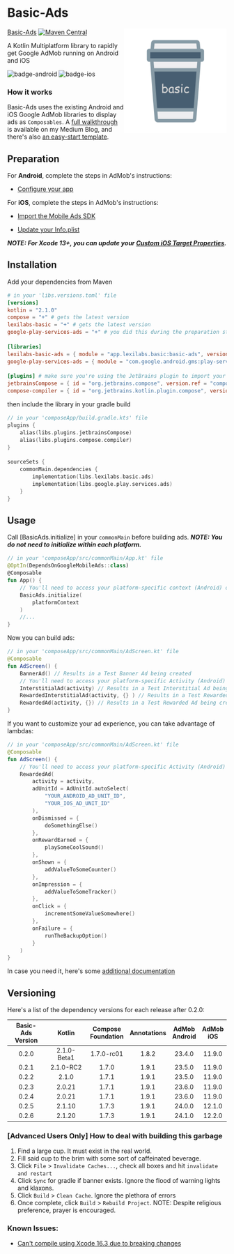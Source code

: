 # Basic-Ads
<img src="images/basic.png" alt="basic" height="240" align="right"/> 

[Basic-Ads](https://basic.lexilabs.app/basic-ads) [![Maven Central](https://img.shields.io/maven-central/v/app.lexilabs.basic/basic-ads?color=blue)](https://central.sonatype.com/artifact/app.lexilabs.basic/basic-ads)

A Kotlin Multiplatform library to rapidly get Google AdMob running on Android and iOS

![badge-android](http://img.shields.io/badge/android-full_support-65c663.svg?style=flat)
![badge-ios](http://img.shields.io/badge/ios-full_support-65c663.svg?style=flat)

### How it works
Basic-Ads uses the existing Android and iOS Google AdMob libraries to display ads as `Composables`.
A [full walkthrough](https://medium.com/@robert.jamison/composable-ads-f8795924aa0d) is available on my Medium Blog,
and there's also [an easy-start template](https://github.com/LexiLabs-App/Example-Basic-Ads).

## Preparation
For **Android**, complete the steps in AdMob's instructions:

* [Configure your app](https://developers.google.com/admob/android/quick-start#import_the_mobile_ads_sdk)

For **iOS**, complete the steps in AdMob's instructions:

* [Import the Mobile Ads SDK](https://developers.google.com/admob/ios/quick-start#import_the_mobile_ads_sdk)

* [Update your Info.plist](https://developers.google.com/admob/ios/quick-start#update_your_infoplist)

***NOTE: For Xcode 13+, you can update your [Custom iOS Target Properties](https://useyourloaf.com/blog/xcode-13-missing-info.plist/).***

## Installation
Add your dependencies from Maven
```toml
# in your 'libs.versions.toml' file
[versions]
kotlin = "2.1.0"
compose = "+" # gets the latest version
lexilabs-basic = "+" # gets the latest version
google-play-services-ads = "+" # you did this during the preparation step

[libraries]
lexilabs-basic-ads = { module = "app.lexilabs.basic:basic-ads", version.ref = "lexilabs-basic"}
google-play-services-ads = { module = "com.google.android.gms:play-services-ads", version.ref = "google-play-services-ads"}

[plugins] # make sure you're using the JetBrains plugin to import your composables
jetbrainsCompose = { id = "org.jetbrains.compose", version.ref = "compose" }
compose-compiler = { id = "org.jetbrains.kotlin.plugin.compose", version.ref = "kotlin" }
```

then include the library in your gradle build
```kotlin
// in your 'composeApp/build.gradle.kts' file
plugins {
    alias(libs.plugins.jetbrainsCompose)
    alias(libs.plugins.compose.compiler)
}

sourceSets {
    commonMain.dependencies {
        implementation(libs.lexilabs.basic.ads)
        implementation(libs.google.play.services.ads)
    }
}
```

## Usage
Call [BasicAds.initialize] in your `commonMain` before building ads.
***NOTE: You do not need to initialize within each platform.***

```kotlin
// in your 'composeApp/src/commonMain/App.kt' file
@OptIn(DependsOnGoogleMobileAds::class)
@Composable
fun App() {
    // You'll need to access your platform-specific context (Android) or null (iOS) to pass as an `Any?` argument
    BasicAds.initialize(
        platformContext
    )
    //...
}
```

Now you can build ads:

```kotlin
// in your 'composeApp/src/commonMain/AdScreen.kt' file
@Composable
fun AdScreen() {
    BannerAd() // Results in a Test Banner Ad being created
    // You'll need to access your platform-specific Activity (Android) or null (iOS) to pass as an `Any?` argument
    InterstitialAd(activity) // Results in a Test Interstitial Ad being created
    RewardedInterstitialAd(activity, {} ) // Results in a Test Rewarded Interstitial Ad (Beta) being created
    RewardedAd(activity, {}) // Results in a Test Rewarded Ad being created
}
```

If you want to customize your ad experience, you can take advantage of lambdas:
```kotlin
// in your 'composeApp/src/commonMain/AdScreen.kt' file
@Composable
fun AdScreen() {
    // You'll need to access your platform-specific Activity (Android) or null (iOS) to pass as an `Any?` argument
    RewardedAd(
        activity = activity,
        adUnitId = AdUnitId.autoSelect(
            "YOUR_ANDROID_AD_UNIT_ID",
            "YOUR_IOS_AD_UNIT_ID"
        ),
        onDismissed = {
            doSomethingElse()
        },
        onRewardEarned = {
            playSomeCoolSound()
        },
        onShown = {
            addValueToSomeCounter()
        },
        onImpression = {
            addValueToSomeTracker()
        },
        onClick = {
            incrementSomeValueSomewhere()
        },
        onFailure = {
            runTheBackupOption()
        }
    )
}
```

In case you need it, here's some [additional documentation](https://basic.lexilabs.app/basic-ads)

## Versioning

Here's a list of the dependency versions for each release after 0.2.0:

| Basic-Ads<br/>Version |   Kotlin    | Compose<br/>Foundation | Annotations | AdMob<br/>Android | AdMob<br/>iOS |
|:---------------------:|:-----------:|:----------------------:|:-----------:|:-----------------:|:-------------:|
|         0.2.0         | 2.1.0-Beta1 |       1.7.0-rc01       |    1.8.2    |      23.4.0       |    11.9.0     |
|         0.2.1         |  2.1.0-RC2  |         1.7.0          |    1.9.1    |      23.5.0       |    11.9.0     |
|         0.2.2         |    2.1.0    |         1.7.1          |    1.9.1    |      23.5.0       |    11.9.0     |
|         0.2.3         |   2.0.21    |         1.7.1          |    1.9.1    |      23.6.0       |    11.9.0     |
|         0.2.4         |   2.0.21    |         1.7.1          |    1.9.1    |      23.6.0       |    11.9.0     |
|         0.2.5         |   2.1.10    |         1.7.3          |    1.9.1    |      24.0.0       |    12.1.0     |
|         0.2.6         |   2.1.20    |         1.7.3          |    1.9.1    |      24.1.0       |    12.2.0     |

### \[Advanced Users Only\] How to deal with building this garbage
1. Find a large cup. It must exist in the real world.
2. Fill said cup to the brim with some sort of caffeinated beverage.
3. Click `File` > `Invalidate Caches...`, check all boxes and hit `invalidate and restart`
4. Click `Sync` for gradle if banner exists. Ignore the flood of warning lights and klaxons.
5. Click `Build` > `Clean Cache`.  Ignore the plethora of errors
6. Once complete, click `Build` > `Rebuild Project`. NOTE: Despite religious preference, prayer is encouraged.

### Known Issues:
* [Can't compile using Xcode 16.3 due to breaking changes](https://youtrack.jetbrains.com/issue/KT-76460)
